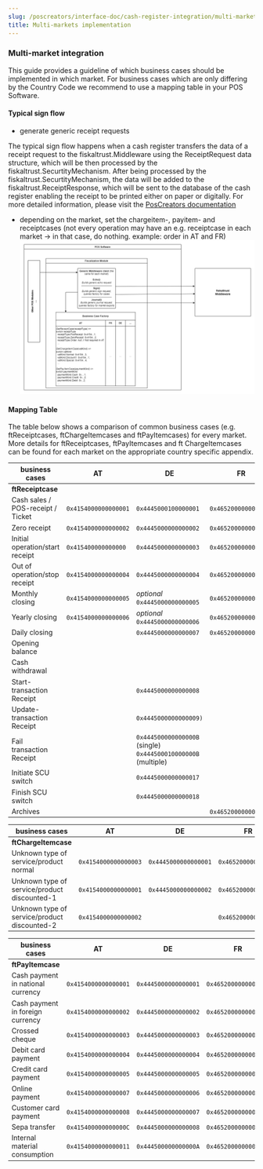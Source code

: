 ```yaml
---
slug: /poscreators/interface-doc/cash-register-integration/multi-markets-integration-guide
title: Multi-markets implementation
---
```

### Multi-market integration
This guide provides a guideline of which business cases should be implemented in which market.
For business cases which are only differing by the Country Code we recommend to use a mapping table in your POS Software. 

#### Typical sign flow
- generate generic receipt requests

The typical sign flow happens when a cash register transfers the data of a receipt request to the fiskaltrust.Middleware using the ReceiptRequest data structure, which will be then processed by the fiskaltrust.SecurtityMechanism.
After being processed by the fiskaltrust.SecurtityMechanism, the data will be added to the fiskaltrust.ReceiptResponse, which will be sent to the database of the cash register enabling the receipt to be printed either on paper or digitally.
For more detailed information, please visit the [PosCreators documentation](https://docs.fiskaltrust.cloud/docs/poscreators/middleware-doc/general/cash-register-integration#workflow---regular-operation)

- depending on the market, set the chargeitem-, payitem- and receiptcases (not every operation may have an e.g. receiptcase in each market -> in that case, do nothing. example: order in AT and FR)
![](./images/12-multi-market-mapping.png)

#### Mapping Table
The table below shows a comparison of common business cases (e.g. ftReceiptcases, ftChargeItemcases and ftPayItemcases) for every market.
More details for ftReceiptcases, ftPayItemcases and ft ChargeItemcases can be found for each market on the appropriate country specific appendix.

|**business cases** | **AT** | **DE** |**FR** |**ME**|
|----------------------|-----------|-----------------------|--------------------------------------|-----------------------------|
|**ftReceiptcase**||||||
|Cash sales / POS-receipt / Ticket|`0x4154000000000001`|`0x4445000100000001`|`0x4652000000000001`|`0x4D45000000000001`|
|Zero receipt|`0x4154000000000002`|`0x4445000000000002`|`0x465200000000000F`|`0x4D45000000000002`|
|Initial operation/start receipt|`0x415400000000000`|`0x4445000000000003`|`0x4652000000000010`|`0x4D45000000000003`|
|Out of operation/stop receipt|`0x4154000000000004`|`0x4445000000000004`|`0x4652000000000011`|`0x4D45000000000004`|
|Monthly closing|`0x4154000000000005`|*optional* `0x4445000000000005`|`0x4652000000000006`|`0x4D45000000000005`|
|Yearly closing|`0x4154000000000006`|*optional* `0x4445000000000006`|`0x4652000000000007`|`0x4D45000000000006`|
|Daily closing|| `0x4445000000000007`|`0x4652000000000005`||
|Opening balance||||`0x4D45000000000007`|
|Cash withdrawal||||`0x4D45000000000008`|
|Start-transaction Receipt||`0x4445000000000008`|||
|Update-transaction Receipt||`0x4445000000000009)`||
|Fail transaction Receipt||`0x444500000000000B` (single) `0x444500010000000B` (multiple) ||||
|Initiate SCU switch||`0x4445000000000017`|||
|Finish SCU switch||`0x4445000000000018`|||
|Archives|||`0x4652000000000015`||

|**business cases** | **AT** | **DE** |**FR** |**ME**|
|----------------------|-----------|-----------------------|--------------------------------------|-----------------------------|
|**ftChargeItemcase**| | | | |
|Unknown type of service/product normal|`0x4154000000000003`|`0x4445000000000001`|`0x465200000000003`|`0x4D45000000000001`|
|Unknown type of service/product discounted-1|`0x4154000000000001`|`0x4445000000000002`|`0x465200000000001`|`0x4D45000000000002`|
|Unknown type of service/product discounted-2|`0x4154000000000002`||`0x465200000000002`||

|**business cases** | **AT** | **DE** |**FR** |**ME**|
|----------------------|-----------|-----------------------|--------------------------------------|-----------------------------|
|**ftPayItemcase** |||||
|Cash payment in national currency|`0x4154000000000001`|`0x4445000000000001`|`0x4652000000000001`|`0x4D45000000000001`|
|Cash payment in foreign currency|`0x4154000000000002`|`0x4445000000000002`|`0x4652000000000002`|`0x4D45000000000002`|
|Crossed cheque|`0x4154000000000003`|`0x4445000000000003`|`0x4652000000000003`|`0x4D45000000000003`|
|Debit card payment|`0x4154000000000004`|`0x4445000000000004`|`0x4652000000000004`|`0x4D45000000000004`|
|Credit card payment|`0x4154000000000005`|`0x4445000000000005`|`0x4652000000000005`|`0x4D45000000000005`|
|Online payment|`0x4154000000000007`|`0x4445000000000006`|`0x4652000000000007`|`0x4D45000000000008`|
|Customer card payment|`0x4154000000000008`|`0x4445000000000007`|`0x4652000000000008`|`0x4D45000000000009`|
|Sepa transfer|`0x415400000000000C`|`0x4445000000000008`|`0x465200000000000C`|`0x4D4500000000000A`|
|Internal material consumption|`0x4154000000000011`|`0x444500000000000A`|`0x4652000000000011`|`0x4D4500000000000C`|
